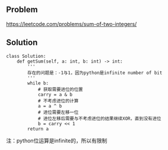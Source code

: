 ## Problem

https://leetcode.com/problems/sum-of-two-integers/

## Solution

```
class Solution:
    def getSum(self, a: int, b: int) -> int:
        '''
        存在的问题是：-1与1，因为python是infinite number of bit
        '''
        while b:
            # 获取需要进位的位置
            carry = a & b
            # 不考虑进位的计算
            a = a ^ b
            # 进位需要左移一位
            # 进位左移后需要与不考虑进位的结果继续XOR，直到没有进位
            b = carry << 1
        return a
```

注：python位运算是infinite的，所以有限制
